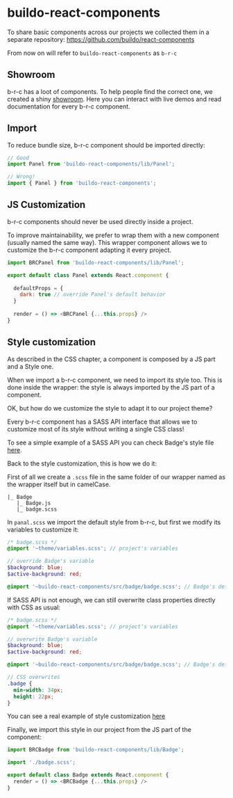 # buildo-react-components

To share basic components across our projects we collected them in a separate repository: https://github.com/buildo/react-components

From now on will refer to `buildo-react-components` as `b-r-c`

## Showroom

b-r-c has a loot of components. To help people find the correct one, we created a shiny [showroom](http://react-components.buildo.io/). Here you can interact with live demos and read documentation for every b-r-c component.

## Import

To reduce bundle size, b-r-c component should be imported directly:

```js
// Good
import Panel from 'buildo-react-components/lib/Panel';

// Wrong!
import { Panel } from 'buildo-react-components';
```

## JS Customization

b-r-c components should never be used directly inside a project.

To improve maintainability, we prefer to wrap them with a new component (usually named the same way). This wrapper component allows we to customize the b-r-c component adapting it every project.

```js
import BRCPanel from 'buildo-react-components/lib/Panel';

export default class Panel extends React.component {
 
  defaultProps = {
    dark: true // override Panel's default behavior
  }
  
  render = () => <BRCPanel {...this.props} />
}

```

## Style customization
As described in the CSS chapter, a component is composed by a JS part and a Style one.

When we import a b-r-c component, we need to import its style too. This is done inside the wrapper: the style is always imported by the JS part of a component.

OK, but how do we customize the style to adapt it to our project theme?

Every b-r-c component has a SASS API interface that allows we to customize most of its style without writing a single CSS class!

To see a simple example of a SASS API you can check Badge's style file [here](https://github.com/buildo/react-components/blob/master/src/badge/badge.scss).

Back to the style customization, this is how we do it:

First of all we create a `.scss` file in the same folder of our wrapper named as the wrapper itself but in camelCase.

```
|_ Badge
   |_ Badge.js
   |_ badge.scss
```

In `panal.scss` we import the default style from b-r-c, but first we modify its variables to customize it:

```scss
/* badge.scss */
@import '~theme/variables.scss'; // project's variables

// override Badge's variable
$background: blue;
$active-background: red;

@import '~buildo-react-components/src/badge/badge.scss'; // Badge's default style from b-r-c
```

If SASS API is not enough, we can still overwrite class properties directly with CSS as usual:

```scss
/* badge.scss */
@import '~theme/variables.scss'; // project's variables

// overwrite Badge's variable
$background: blue;
$active-background: red;

@import '~buildo-react-components/src/badge/badge.scss'; // Badge's default style from b-r-c

// CSS overwrites
.badge {
  min-width: 34px;
  height: 22px;
}
```

You can see a real example of style customization [here](https://github.omnilab.our.buildo.io/buildo/web-shared/blob/master/src/app/components/Basic/Badge/badge.scss)

Finally, we import this style in our project from the JS part of the component:

```js
import BRCBadge from 'buildo-react-components/lib/Badge';

import './badge.scss';

export default class Badge extends React.component {
  render = () => <BRCBadge {...this.props} />
}

```